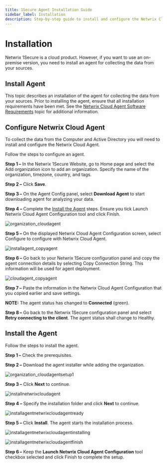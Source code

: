 ```yaml
---
title: 1Secure Agent Installation Guide
sidebar_label: Installation
description: Step-by-step guide to install and configure the Netwrix Cloud Agent for on-premises data collection from Active Directory and computers.
---
```


# Installation

Netwrix 1Secure is a cloud product. However, if you want to use an on-premise version, you need to
install an agent for collecting the data from your sources.

## Install Agent

This topic describes an installation of the agent for collecting the data from your sources. Prior
to installing the agent, ensure that all installation requirements have been met. See the
[Netwrix Cloud Agent Software Requirements](/docs/1secure/getting-started/requirements.md) topic for
additional information.

## Configure Netwrix Cloud Agent

To collect the data from the Computer and Active Directory you will need to install and configure
the Netwrix Cloud Agent.

Follow the steps to configure an agent.

**Step 1 –** In the Netwrix 1Secure Website, go to Home page and select the Add organization icon to
add an organization. Specify the name of the organization, timezone, country, and tags.

**Step 2 –** Click **Save**.

**Step 3 –** On the Agent Config panel, select **Download Agent** to start downloading agent for
analyzing your data.

**Step 4 –** Complete the [Install the Agent](#install-the-agent) steps. Ensure you tick Launch
Netwrix Cloud Agent Configuration tool and click Finish.

![organization_cloudagent](/img/product_docs/1secure/install/organization_cloudagent.webp)

**Step 5 –** On the displayed Netwrix Cloud Agent Configuration screen, select Configure to
configure with Netwrix Cloud Agent.

![installagent_copyagent](/img/product_docs/1secure/install/installagent_copyagent.webp)

**Step 6 –** Go back to your Netwrix 1Secure configuration panel and copy the agent connection
details by selecting Copy Connection String. This information will be used for agent deployment.

![cloudagent_copyagent](/img/product_docs/1secure/install/cloudagent_copyagent.webp)

**Step 7 –** Paste the information in the Netwrix Cloud Agent Configuration that you copied earlier
and save settings.

**NOTE:** The agent status has changed to **Connected** (green).

**Step 8 –** Go back to the Netwrix 1Secure configuration panel and select **Retry connecting to the
client**. The agent status shall change to Healthy.

## Install the Agent

Follow the steps to install the agent.

**Step 1 –** Check the prerequisites.

**Step 2 –** Download the agent installer while adding the organization.

![organization_cloudagentsetup1](/img/product_docs/1secure/install/organization_cloudagentsetup1.webp)

**Step 3 –** Click **Next** to continue.

![installnetwrixcloudagent](/img/product_docs/1secure/install/installnetwrixcloudagent.webp)

**Step 4 –** Specify the installation folder and click **Next** to continue.

![installagentnetwrixcloudagentready](/img/product_docs/1secure/install/installagentnetwrixcloudagentready.webp)

**Step 5 –** Click **Install**. The agent starts the installation process.

![installagentnetwrixcloudagentinstalling](/img/product_docs/1secure/install/installagentnetwrixcloudagentinstalling.webp)

![installagentnetwrixcloudagentfinish](/img/product_docs/1secure/install/installagentnetwrixcloudagentfinish.webp)

**Step 6 –** Keep the **Launch Netwrix Cloud Agent Configuration** tool checkbox selected and click
Finish to complete the setup.
